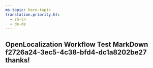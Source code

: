 ```yaml
---
ms.topic: hero-topic
translation.priority.ht: 
  - zh-cn
  - de-de
---
```

## OpenLocalization Workflow Test MarkDown f2726a24-3ec5-4c38-bfd4-dc1a8202be27 thanks!
